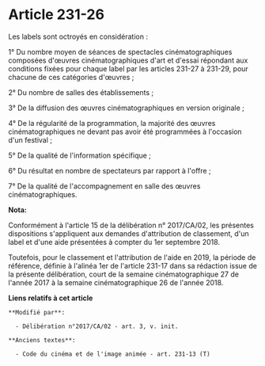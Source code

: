 # Article 231-26

Les labels sont octroyés en considération :

1° Du nombre moyen de séances de spectacles cinématographiques composées d'œuvres cinématographiques d'art et d'essai
répondant aux conditions fixées pour chaque label par les articles 231-27 à 231-29, pour chacune de ces catégories d'œuvres ;

2° Du nombre de salles des établissements ;

3° De la diffusion des œuvres cinématographiques en version originale ;

4° De la régularité de la programmation, la majorité des œuvres cinématographiques ne devant pas avoir été programmées à
l'occasion d'un festival ;

5° De la qualité de l'information spécifique ;

6° Du résultat en nombre de spectateurs par rapport à l'offre ;

7° De la qualité de l'accompagnement en salle des œuvres cinématographiques.

**Nota:**

Conformément à l'article 15 de la délibération n° 2017/CA/02, les présentes dispositions s'appliquent aux demandes
d'attribution de classement, d'un label et d'une aide présentées à compter du 1er septembre 2018.

Toutefois, pour le classement et l'attribution de l'aide en 2019, la période de référence, définie à l'alinéa 1er de
l'article 231-17 dans sa rédaction issue de la présente délibération, court de la semaine cinématographique 27 de l'année
2017 à la semaine cinématographique 26 de l'année 2018.

**Liens relatifs à cet article**

	**Modifié par**:

	  - Délibération n°2017/CA/02 - art. 3, v. init.

	**Anciens textes**:

	  - Code du cinéma et de l'image animée - art. 231-13 (T)
